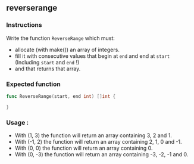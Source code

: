 ## reverserange

### Instructions

Write the function `ReverseRange` which must:

- allocate (with make()) an array of integers.
- fill it with consecutive values that begin at `end` and end at `start` (Including `start` and `end` !)
- and that returns that array.

### Expected function

```go
func ReverseRange(start, end int) []int {

}
```

### Usage :

- With (1, 3) the function will return an array containing 3, 2 and 1.
- With (-1, 2) the function will return an array containing 2, 1, 0 and -1.
- With (0, 0) the function will return an array containing 0.
- With (0, -3) the function will return an array containing -3, -2, -1 and 0.
